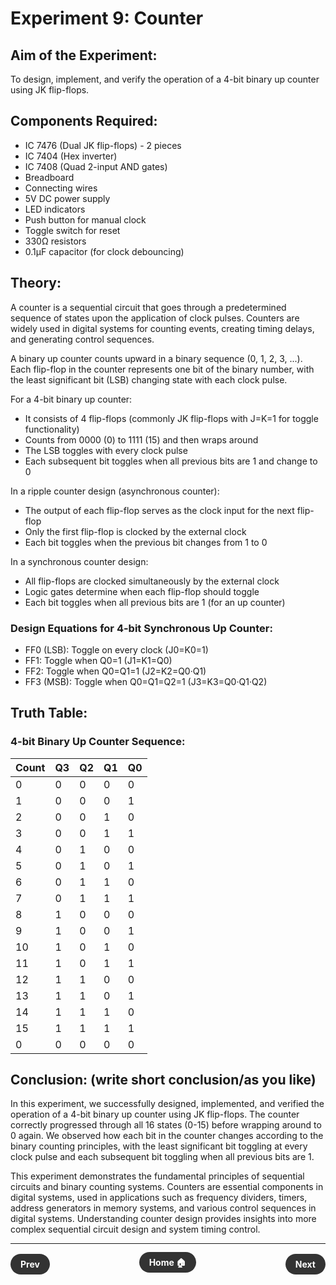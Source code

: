 # Experiment 9: Counter

## Aim of the Experiment:
To design, implement, and verify the operation of a 4-bit binary up counter using JK flip-flops.

## Components Required:
- IC 7476 (Dual JK flip-flops) - 2 pieces
- IC 7404 (Hex inverter)
- IC 7408 (Quad 2-input AND gates)
- Breadboard
- Connecting wires
- 5V DC power supply
- LED indicators
- Push button for manual clock
- Toggle switch for reset
- 330Ω resistors
- 0.1μF capacitor (for clock debouncing)

## Theory:
A counter is a sequential circuit that goes through a predetermined sequence of states upon the application of clock pulses. Counters are widely used in digital systems for counting events, creating timing delays, and generating control sequences.

A binary up counter counts upward in a binary sequence (0, 1, 2, 3, ...). Each flip-flop in the counter represents one bit of the binary number, with the least significant bit (LSB) changing state with each clock pulse.

For a 4-bit binary up counter:
- It consists of 4 flip-flops (commonly JK flip-flops with J=K=1 for toggle functionality)
- Counts from 0000 (0) to 1111 (15) and then wraps around
- The LSB toggles with every clock pulse
- Each subsequent bit toggles when all previous bits are 1 and change to 0

In a ripple counter design (asynchronous counter):
- The output of each flip-flop serves as the clock input for the next flip-flop
- Only the first flip-flop is clocked by the external clock
- Each bit toggles when the previous bit changes from 1 to 0

In a synchronous counter design:
- All flip-flops are clocked simultaneously by the external clock
- Logic gates determine when each flip-flop should toggle
- Each bit toggles when all previous bits are 1 (for an up counter)

### Design Equations for 4-bit Synchronous Up Counter:
- FF0 (LSB): Toggle on every clock (J0=K0=1)
- FF1: Toggle when Q0=1 (J1=K1=Q0)
- FF2: Toggle when Q0=Q1=1 (J2=K2=Q0·Q1)
- FF3 (MSB): Toggle when Q0=Q1=Q2=1 (J3=K3=Q0·Q1·Q2)

## Truth Table:
### 4-bit Binary Up Counter Sequence:

| Count | Q3 | Q2 | Q1 | Q0 |
|-------|----|----|----|----|
| 0     | 0  | 0  | 0  | 0  |
| 1     | 0  | 0  | 0  | 1  |
| 2     | 0  | 0  | 1  | 0  |
| 3     | 0  | 0  | 1  | 1  |
| 4     | 0  | 1  | 0  | 0  |
| 5     | 0  | 1  | 0  | 1  |
| 6     | 0  | 1  | 1  | 0  |
| 7     | 0  | 1  | 1  | 1  |
| 8     | 1  | 0  | 0  | 0  |
| 9     | 1  | 0  | 0  | 1  |
| 10    | 1  | 0  | 1  | 0  |
| 11    | 1  | 0  | 1  | 1  |
| 12    | 1  | 1  | 0  | 0  |
| 13    | 1  | 1  | 0  | 1  |
| 14    | 1  | 1  | 1  | 0  |
| 15    | 1  | 1  | 1  | 1  |
| 0     | 0  | 0  | 0  | 0  |

## Conclusion: (write short conclusion/as you like)
In this experiment, we successfully designed, implemented, and verified the operation of a 4-bit binary up counter using JK flip-flops. The counter correctly progressed through all 16 states (0-15) before wrapping around to 0 again. We observed how each bit in the counter changes according to the binary counting principles, with the least significant bit toggling at every clock pulse and each subsequent bit toggling when all previous bits are 1.

This experiment demonstrates the fundamental principles of sequential circuits and binary counting systems. Counters are essential components in digital systems, used in applications such as frequency dividers, timers, address generators in memory systems, and various control sequences in digital systems. Understanding counter design provides insights into more complex sequential circuit design and system timing control.

---

<div style="display: flex; justify-content: space-between; align-items: center; margin: 20px 0;">
  <div align=left style="text-align: left;">
    <a href="8.md" style="background: #333; color: white; padding: 8px 16px; border-radius: 20px; text-decoration: none; font-weight: bold;">Prev</a>
  </div>
  <div align=center style="text-align: center;">
    <a href="../" style="background: #333; color: white; padding: 8px 16px; border-radius: 20px; text-decoration: none; font-weight: bold;">Home 🏠</a>
  </div>
  <div align=right style="text-align: center;">
    <a href="10.md" style="background: #333; color: white; padding: 8px 16px; border-radius: 20px; text-decoration: none; font-weight: bold;">Next</a>
</div>